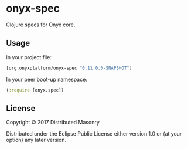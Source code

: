 # onyx-spec

Clojure specs for Onyx core.

## Usage

In your project file:

```clojure
[org.onyxplatform/onyx-spec "0.11.0.0-SNAPSHOT"]
```

In your peer boot-up namespace:

```clojure
(:require [onyx.spec])
```

## License

Copyright © 2017 Distributed Masonry

Distributed under the Eclipse Public License either version 1.0 or (at
your option) any later version.
